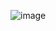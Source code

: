 
![image](https://github.com/StickyFingaz420/StickyFingaz420/assets/168287544/bebc87d6-a01a-4619-b004-9fd4526afaa7)

<!---
StickyFingaz420/StickyFingaz420 is a ✨ special ✨ repository because its `README.md` (this file) appears on your GitHub profile.
You can click the Preview link to take a look at your changes.
--->
